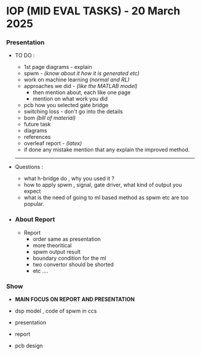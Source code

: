# IOP (MID EVAL TASKS) - 20 March 2025

###  Presentation

- TO DO :
    - 1st page diagrams - explain
    - spwm - *(know about it how it is generated etc)*
    - work on machine learning *(normal and RL)*
    - approaches we did - *(like the MATLAB model)*
        - then mention about, each like one page
        - mention on what work you did
    - pcb how you selected gate bridge 
    - switching loss - don't go into the details 
    - bom *(bill of material)*
    - future task
    - diagrams
    - references 
    - overleaf report - *(latex)*
    - if done any mistake mention that any explain the improved method.
    
    ---
- Questions : 
    - what h-bridge do , why you used it ?
    - how to apply spwm , signal, gate driver, what kind of output you expect
    - what is the need of going to ml based method as spwm etc are too popular.


- ### About Report
    - Report
        - order same as presentation
        - more theoritical
        - spwm output result 
        - boundary condition for the ml
        - two convertor should be shorted
        - etc ....

### Show

- **MAIN FOCUS ON REPORT AND PRESENTATION**

- dsp model , code of spwm in ccs
- presentation
- report 
- pcb design 
